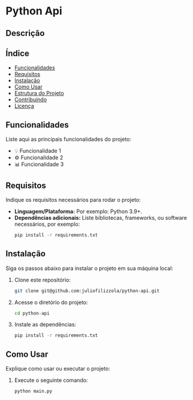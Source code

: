 # Python Api

## Descrição


## Índice

- [Funcionalidades](#funcionalidades)
- [Requisitos](#requisitos)
- [Instalação](#instalação)
- [Como Usar](#como-usar)
- [Estrutura do Projeto](#estrutura-do-projeto)
- [Contribuindo](#contribuindo)
- [Licença](#licença)

## Funcionalidades

Liste aqui as principais funcionalidades do projeto:

- 💡 Funcionalidade 1
- ⚙️ Funcionalidade 2
- 📊 Funcionalidade 3

## Requisitos

Indique os requisitos necessários para rodar o projeto:

- **Linguagem/Plataforma:** Por exemplo: Python 3.9+.
- **Dependências adicionais:** Liste bibliotecas, frameworks, ou software necessários, por exemplo:
  ```bash
  pip install -r requirements.txt
  ```

## Instalação

Siga os passos abaixo para instalar o projeto em sua máquina local:

1. Clone este repositório:
   ```bash
   git clone git@github.com:juliofilizzola/python-api.git
   ```
2. Acesse o diretório do projeto:
   ```bash
   cd python-api
   ```
3. Instale as dependências:
   ```bash
   pip install -r requirements.txt
   ```

## Como Usar

Explique como usar ou executar o projeto:

1. Execute o seguinte comando:
   ```bash
   python main.py
   ```
